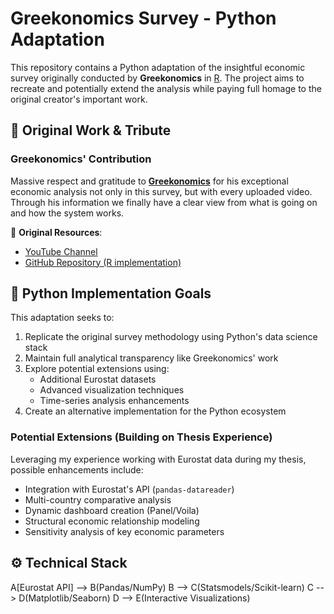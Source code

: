 # Greekonomics Survey - Python Adaptation

This repository contains a Python adaptation of the insightful economic survey originally conducted by **Greekonomics** in [R](https://github.com/AMantes/Greekonomics/tree/main). The project aims to recreate and potentially extend the analysis while paying full homage to the original creator's important work.

## 🎯 Original Work & Tribute

### Greekonomics' Contribution
Massive respect and gratitude to **[Greekonomics](https://www.youtube.com/@Greekonomics)** for his exceptional economic analysis not only in this survey, but with every uploaded video. Through his information we finally have a clear view from what is going on and how the system works.

🔗 **Original Resources**:
- [YouTube Channel](https://www.youtube.com/@Greekonomics)
- [GitHub Repository (R implementation)](https://github.com/AMantes/Greekonomics/tree/main)

## 🐍 Python Implementation Goals

This adaptation seeks to:
1. Replicate the original survey methodology using Python's data science stack
2. Maintain full analytical transparency like Greekonomics' work
3. Explore potential extensions using:
   - Additional Eurostat datasets
   - Advanced visualization techniques
   - Time-series analysis enhancements
4. Create an alternative implementation for the Python ecosystem

### Potential Extensions (Building on Thesis Experience)
Leveraging my experience working with Eurostat data during my thesis, possible enhancements include:
- Integration with Eurostat's API (`pandas-datareader`)
- Multi-country comparative analysis
- Dynamic dashboard creation (Panel/Voila)
- Structural economic relationship modeling
- Sensitivity analysis of key economic parameters

## ⚙️ Technical Stack
A[Eurostat API] --> B(Pandas/NumPy)
B --> C(Statsmodels/Scikit-learn)
C --> D(Matplotlib/Seaborn)
D --> E(Interactive Visualizations)
